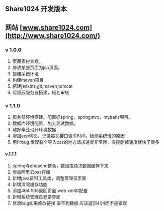 ## Share1024 开发版本
## 网站 [www.share1024.com](http://www.share1024.com/)
### v 1.0.0 
1. 页面素材查找。
2. 修改某些页面为jsp页面。
3. 搭建系统环境
4. 构建maven项目
5. 搭建jenkins,git,maven,tomcat
6. 阿里云服务器搭建，域名审核

### v 1.1.0
1. 服务器环境搭建。配置好spring，springmvc，mybatis项目。
2. 数据库环境配置，加入测试数据。
3. 建好毕业设计环境数据
4. 增加aop切面，记录每次接口请求时间，检测系统慢的原因
5. 用firbug 发现有个导入css的地方请求速度非常慢，直接删掉速度就快了很多

#### v.1.1.1
1. spring与ehcache整合，数据库请求数据缓存下来
2. 增加阿里云oss存储
3. 新增java资料工具类，调整管理员页面
4. 新增清除缓存功能
5. 添加404 505返回页面 web.xml中配置
6. 新增系统管理员登录界面
7. 修改bug如果修改链接 查不到数据 应该返回404而不是错误